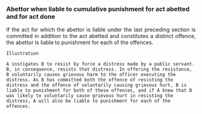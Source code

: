 ### Abettor when liable to cumulative punishment for act abetted and for act done
<div style="text-align: justify">

If the act for which the abettor is liable under the last preceding section is committed in addition to the act abetted and constitutes a distinct offence, the abettor is liable to punishment for each of the offences.

</div>

    Illustration

    A instigates B to resist by force a distress made by a public servant. B, in consequence, resists that distress. In offering the resistance, B voluntarily causes grievous harm to the officer executing the distress. As B has committed both the offence of resisting the distress and the offence of voluntarily causing grievous hurt, B is liable to punishment for both of these offences, and if A knew that B was likely to voluntarily cause grievous hurt in resisting the distress, A will also be liable to punishment for each of the offences.
